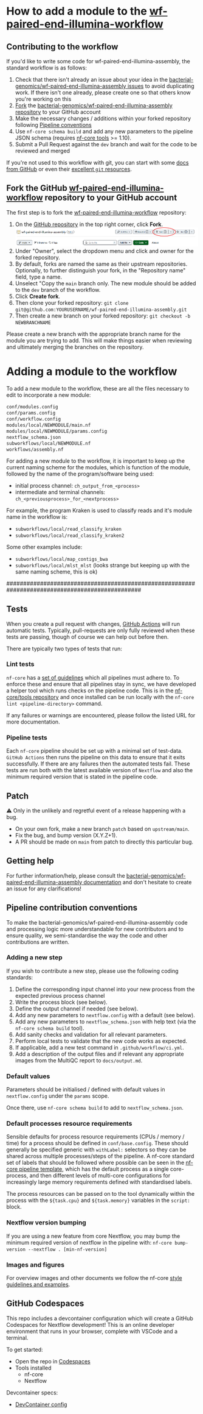 # How to add a module to the [wf-paired-end-illumina-workflow](https://github.com/bacterial-genomics/wf-paired-end-illumina-assembly)

## Contributing to the workflow

If you'd like to write some code for wf-paired-end-illumina-assembly, the standard workflow is as follows:

1. Check that there isn't already an issue about your idea in the [bacterial-genomics/wf-paired-end-illumina-assembly issues](https://github.com/bacterial-genomics/wf-paired-end-illumina-assembly/issues) to avoid duplicating work. If there isn't one already, please create one so that others know you're working on this
2. [Fork](https://help.github.com/en/github/getting-started-with-github/fork-a-repo) the [bacterial-genomics/wf-paired-end-illumina-assembly repository](https://github.com/bacterial-genomics/wf-paired-end-illumina-assembly) to your GitHub account
3. Make the necessary changes / additions within your forked repository following [Pipeline conventions](#pipeline-contribution-conventions)
4. Use `nf-core schema build` and add any new parameters to the pipeline JSON schema (requires [nf-core tools](https://github.com/nf-core/tools) >= 1.10).
5. Submit a Pull Request against the `dev` branch and wait for the code to be reviewed and merged

If you're not used to this workflow with git, you can start with some [docs from GitHub](https://help.github.com/en/github/collaborating-with-issues-and-pull-requests) or even their [excellent `git` resources](https://try.github.io/).


## Fork the GitHub [wf-paired-end-illumina-workflow](https://github.com/bacterial-genomics/wf-paired-end-illumina-assembly) repository to your GitHub account

The first step is to fork the  [wf-paired-end-illumina-workflow](https://github.com/bacterial-genomics/wf-paired-end-illumina-assembly) repository:

1. On the [GitHub repository](https://github.com/bacterial-genomics/wf-paired-end-illumina-assembly) in the top right corner, click **Fork**.
![GitHub fork](docs/images/github_fork.PNG)
2. Under "Owner", select the dropdown menu and click and owner for the forked repository.
3. By default, forks are named the same as their upstream repositories. Optionally, to further distinguish your fork, in the "Repository name" field, type a name.
4. Unselect "Copy the `main` branch only. The new module should be added to the `dev` branch of the workflow.
5. Click **Create fork**. 
6. Then clone your forked repository:
    `git clone git@github.com:YOURUSERNAME/wf-paired-end-illumina-assembly.git`
7. Then create a new branch on your forked repository:
    `git checkout -b NEWBRANCHNAME`

Please create a new branch with the appropriate branch name for the module you are trying to add.  This will make things easier when reviewing and ultimately merging the branches on the repository.

# Adding a module to the workflow

To add a new module to the workflow, these are all the files necessary to edit to incorporate a new module:

```
conf/modules.config
conf/params.config
conf/workflow.config
modules/local/NEWMODULE/main.nf
modules/local/NEWMODULE/params.config
nextflow_schema.json
subworkflows/local/NEWMODULE.nf
workflows/assembly.nf
```


For adding a new module to the workflow, it is important to keep up the current naming scheme for the modules, which is function of the module, followed by the name of the program/software being used:
- initial process channel: `ch_output_from_<process>`
- intermediate and terminal channels: `ch_<previousprocess>_for_<nextprocess>`

For example, the program Kraken is used to classify reads and it's module name in the workflow is:  
- `subworkflows/local/read_classify_kraken`
- `subworkflows/local/read_classify_kraken2`  

Some other examples include:
- `subworkflows/local/map_contigs_bwa`
- `subworkflows/local/mlst_mlst` (looks strange but keeping up with the same naming scheme, this is ok)

################################################################################################



## Tests

When you create a pull request with changes, [GitHub Actions](https://github.com/features/actions) will run automatic tests.
Typically, pull-requests are only fully reviewed when these tests are passing, though of course we can help out before then.

There are typically two types of tests that run:

### Lint tests

`nf-core` has a [set of guidelines](https://nf-co.re/developers/guidelines) which all pipelines must adhere to.
To enforce these and ensure that all pipelines stay in sync, we have developed a helper tool which runs checks on the pipeline code. This is in the [nf-core/tools repository](https://github.com/nf-core/tools) and once installed can be run locally with the `nf-core lint <pipeline-directory>` command.

If any failures or warnings are encountered, please follow the listed URL for more documentation.

### Pipeline tests

Each `nf-core` pipeline should be set up with a minimal set of test-data.
`GitHub Actions` then runs the pipeline on this data to ensure that it exits successfully.
If there are any failures then the automated tests fail.
These tests are run both with the latest available version of `Nextflow` and also the minimum required version that is stated in the pipeline code.

## Patch

:warning: Only in the unlikely and regretful event of a release happening with a bug.

- On your own fork, make a new branch `patch` based on `upstream/main`.
- Fix the bug, and bump version (X.Y.Z+1).
- A PR should be made on `main` from patch to directly this particular bug.

## Getting help

For further information/help, please consult the [bacterial-genomics/wf-paired-end-illumina-assembly documentation](https://github.com/bacterial-genomics/wf-paired-end-illumina-assembly/docs/usage.md) and don't hesitate to create an issue for any clarifications!

## Pipeline contribution conventions

To make the bacterial-genomics/wf-paired-end-illumina-assembly code and processing logic more understandable for new contributors and to ensure quality, we semi-standardise the way the code and other contributions are written.

### Adding a new step

If you wish to contribute a new step, please use the following coding standards:

1. Define the corresponding input channel into your new process from the expected previous process channel
2. Write the process block (see below).
3. Define the output channel if needed (see below).
4. Add any new parameters to `nextflow.config` with a default (see below).
5. Add any new parameters to `nextflow_schema.json` with help text (via the `nf-core schema build` tool).
6. Add sanity checks and validation for all relevant parameters.
7. Perform local tests to validate that the new code works as expected.
8. If applicable, add a new test command in `.github/workflow/ci.yml`.
9. Add a description of the output files and if relevant any appropriate images from the MultiQC report to `docs/output.md`.

### Default values

Parameters should be initialised / defined with default values in `nextflow.config` under the `params` scope.

Once there, use `nf-core schema build` to add to `nextflow_schema.json`.

### Default processes resource requirements

Sensible defaults for process resource requirements (CPUs / memory / time) for a process should be defined in `conf/base.config`. These should generally be specified generic with `withLabel:` selectors so they can be shared across multiple processes/steps of the pipeline. A nf-core standard set of labels that should be followed where possible can be seen in the [nf-core pipeline template](https://github.com/nf-core/tools/blob/master/nf_core/pipeline-template/conf/base.config), which has the default process as a single core-process, and then different levels of multi-core configurations for increasingly large memory requirements defined with standardised labels.

The process resources can be passed on to the tool dynamically within the process with the `${task.cpu}` and `${task.memory}` variables in the `script:` block.


### Nextflow version bumping

If you are using a new feature from core Nextflow, you may bump the minimum required version of nextflow in the pipeline with: `nf-core bump-version --nextflow . [min-nf-version]`

### Images and figures

For overview images and other documents we follow the nf-core [style guidelines and examples](https://nf-co.re/developers/design_guidelines).

## GitHub Codespaces

This repo includes a devcontainer configuration which will create a GitHub Codespaces for Nextflow development! This is an online developer environment that runs in your browser, complete with VSCode and a terminal.

To get started:

- Open the repo in [Codespaces](https://github.com/bacterial-genomics/wf-paired-end-illumina-assembly/codespaces)
- Tools installed
  - nf-core
  - Nextflow

Devcontainer specs:

- [DevContainer config](.devcontainer/devcontainer.json)



